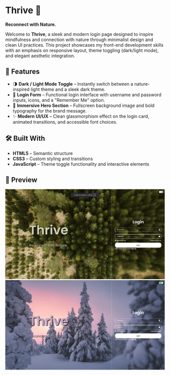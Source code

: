 # Thrive 🌿  
**Reconnect with Nature.**

Welcome to **Thrive**, a sleek and modern login page designed to inspire mindfulness and connection with nature through minimalist design and clean UI practices. This project showcases my front-end development skills with an emphasis on responsive layout, theme toggling (dark/light mode), and elegant aesthetic integration.

## 🌟 Features

- 🌗 **Dark / Light Mode Toggle** – Instantly switch between a nature-inspired light theme and a sleek dark theme.
- 🔐 **Login Form** – Functional login interface with username and password inputs, icons, and a "Remember Me" option.
- 🌲 **Immersive Hero Section** – Fullscreen background image and bold typography for the brand message.
- ✨ **Modern UI/UX** – Clean glassmorphism effect on the login card, animated transitions, and accessible font choices.

## 🛠️ Built With

- **HTML5** – Semantic structure
- **CSS3** – Custom styling and transitions
- **JavaScript** – Theme toggle functionality and interactive elements

## 📸 Preview

![Thrive Screenshot](/Images/thrive-light.jpg)
![Thrive Screenshot](/Images/thrive-dark.jpg)